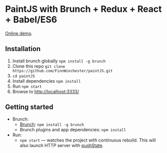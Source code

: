 # PaintJS with Brunch + Redux + React + Babel/ES6

[Online demo](https://finnwinchester.github.io/paintJS/).

## Installation

1. Install brunch globally `npm install -g brunch`
2. Clone this repo `git clone https://github.com/FinnWinchester/paintJS.git`
3. `cd paintJS`
4. Install dependencies `npm install`
4. Run `npm start`
6. Browse to [http://localhost:3333/](http://localhost:3333/)

## Getting started

* Brunch:
    * [Brunch](http://brunch.io): `npm install -g brunch`
    * Brunch plugins and app dependencies: `npm install`
* Run:
    * `npm start` — watches the project with continuous rebuild. This will also launch HTTP server with [pushState](https://developer.mozilla.org/en-US/docs/Web/Guide/API/DOM/Manipulating_the_browser_history).
